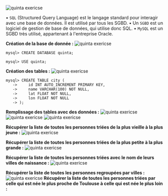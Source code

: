![quinta exericse](quinta.png)

• `SQL` (Structured Query Language) est le langage standard pour interagir avec une base de données. Il est utilisé par tous les SGBD.
• Un `SGBD` est un logiciel de gestion de base de données, qui utilise donc SQL.
• `MySQL` est un SGBD très utilisé, appartenant à l'entreprise Oracle. 

**Création de la base de donnée :**
![quinta exericse](Create_Use.png)
 ```
 mysql> CREATE DATABASE quinta;
 
 mysql> USE quinta;
 ```

**Création des tables :** 
![quinta exericse](create_tables.png)

 ```
 mysql> CREATE TABLE city (
    ->     id INT AUTO_INCREMENT PRIMARY KEY,
    ->     name VARCHAR(100) NOT NULL,
    ->     lat FLOAT NOT NULL,
    ->     lon FLOAT NOT NULL
    -> );
```

**Remplissage des tables avec des données :** 
![quinta exericse](insert_people.png)
![quinta exericse](insert_20_people.png)
![quinta exericse](insert_20_people.png)


**Récupérer la liste de toutes les personnes triées de la plus vieille à la plus jeune :** 
![quinta exericse](people.png)

**Récupérer la liste de toutes les personnes triées de la plus petite à la plus grande :** 
![quinta exericse](height.png)

**Récupérer la liste de toutes les personnes triées avec le nom de leurs villes de naissance :**
![quinta exericse](ville.png)

**Récupérer la liste de toutes les personnes regroupées par villes :**
![quinta exericse](city.png)
**Récupérer la liste de toutes les personnes triées par celle qui est née le plus proche de Toulouse à celle qui est née le plus loin :**

